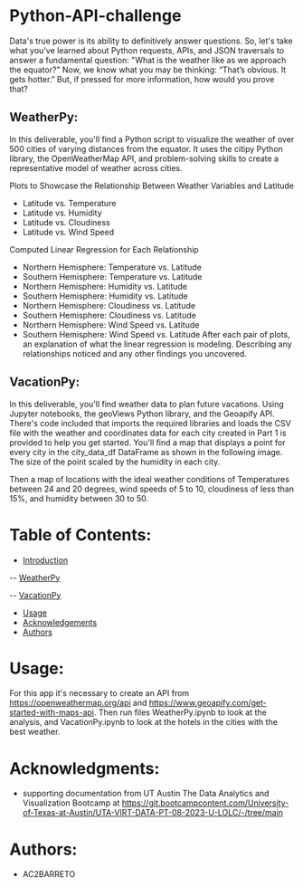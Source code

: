# Python-API-challenge
Data's true power is its ability to definitively answer questions. So, let's take what you've learned about Python requests, APIs, and JSON traversals to answer a fundamental question: "What is the weather like as we approach the equator?"
Now, we know what you may be thinking: “That’s obvious. It gets hotter.” But, if pressed for more information, how would you prove that?

## WeatherPy:
In this deliverable, you'll find a Python script to visualize the weather of over 500 cities of varying distances from the equator. It uses the citipy Python library, the OpenWeatherMap API, and problem-solving skills to create a representative model of weather across cities.

Plots to Showcase the Relationship Between Weather Variables and Latitude
- Latitude vs. Temperature
- Latitude vs. Humidity
- Latitude vs. Cloudiness
- Latitude vs. Wind Speed

Computed Linear Regression for Each Relationship
- Northern Hemisphere: Temperature vs. Latitude
- Southern Hemisphere: Temperature vs. Latitude
- Northern Hemisphere: Humidity vs. Latitude
- Southern Hemisphere: Humidity vs. Latitude
- Northern Hemisphere: Cloudiness vs. Latitude
- Southern Hemisphere: Cloudiness vs. Latitude
- Northern Hemisphere: Wind Speed vs. Latitude
- Southern Hemisphere: Wind Speed vs. Latitude
After each pair of plots, an explanation of what the linear regression is modeling. Describing any relationships noticed and any other findings you uncovered.

## VacationPy:

In this deliverable, you'll find weather data to plan future vacations. Using Jupyter notebooks, the geoViews Python library, and the Geoapify API.
There's code included that imports the required libraries and loads the CSV file with the weather and coordinates data for each city created in Part 1 is provided to help you get started.
You'll find a map that displays a point for every city in the city_data_df DataFrame as shown in the following image. The size of the point scaled by the humidity in each city.

Then a map of locations with the ideal weather conditions of Temperatures between 24 and 20 degrees, wind speeds of 5 to 10, cloudiness of less than 15%, and humidity between 30 to 50.

# Table of Contents:
- [Introduction](#introduction)
  
-- [WeatherPy](##WeatherPy)

-- [VacationPy](##VacationPy)

- [Usage](#usage)
- [Acknowledgements](#acknowledgemnets)
- [Authors](#authors)

  
# Usage:<a name="usage"></a>
For this app it's necessary to create an API from https://openweathermap.org/api and https://www.geoapify.com/get-started-with-maps-api. Then run files WeatherPy.ipynb  to look at the analysis, and VacationPy.ipynb to look at the hotels in the cities with the best weather. 


# Acknowledgments:<a name="acknowledgemnets"></a>
- supporting documentation from UT Austin The Data Analytics and Visualization Bootcamp at https://git.bootcampcontent.com/University-of-Texas-at-Austin/UTA-VIRT-DATA-PT-08-2023-U-LOLC/-/tree/main

  
# Authors:<a name="authors"></a>
- AC2BARRETO
